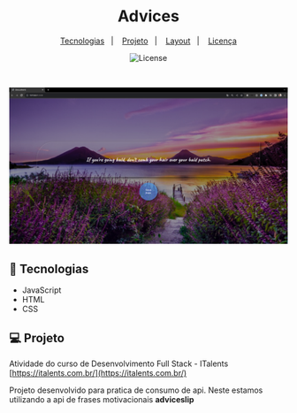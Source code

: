 <h1 align='center'>Advices</h1>





<p  align='center'>
    <a  href='#-tecnologias' > Tecnologias</a>&nbsp;&nbsp;&nbsp;|&nbsp;&nbsp;&nbsp
     <a  href='#-projeto' > Projeto</a>&nbsp;&nbsp;&nbsp;|&nbsp;&nbsp;&nbsp
      <a  href='#-layout' > Layout</a>&nbsp;&nbsp;&nbsp;|&nbsp;&nbsp;&nbsp
       <a  href='#-licença' > Licença</a>

</p>

<p  align='center'>
    <img alt='License' src='https://img.shields.io/static/v1?label=license&message=MIT&color=49AA26&labelColor=000000'>
</p>
<br>


<p  align='center'>
    <img alt='Projeto DevLink' src='./pageexample.png'>
</p>

##  🔧 Tecnologias
- JavaScript
- HTML
- CSS

## 💻 Projeto

Atividade do curso de Desenvolvimento Full Stack - ITalents [https://italents.com.br/](https://italents.com.br/) 
<p>Projeto desenvolvido para pratica de consumo de api. Neste estamos utilizando a api de frases motivacionais <b>adviceslip</b> </p> 


